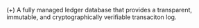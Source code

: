 (+) A fully managed ledger database that provides a transparent, immutable, and cryptographically verifiable transaciton log.

